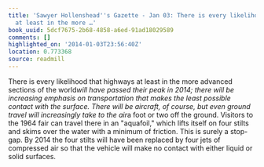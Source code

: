 ```yaml
---
title: 'Sawyer Hollenshead''s Gazette - Jan 03: There is every likelihood that highways
  at least in the more …'
book_uuid: 5dcf7675-2b68-4858-a6ed-91ad18029589
comments: []
highlighted_on: '2014-01-03T23:56:40Z'
location: 0.773368
source: readmill
---
```


There is every likelihood that highways at least in the more advanced sections of the world*will have passed their peak in 2014; there will be increasing emphasis on transportation that makes the least possible contact with the surface. There will be aircraft, of course, but even ground travel will increasingly take to the air*a foot or two off the ground. Visitors to the 1964 fair can travel there in an "aquafoil," which lifts itself on four stilts and skims over the water with a minimum of friction. This is surely a stop-gap. By 2014 the four stilts will have been replaced by four jets of compressed air so that the vehicle will make no contact with either liquid or solid surfaces.